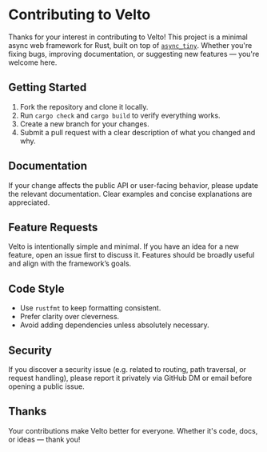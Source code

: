 # Contributing to Velto

Thanks for your interest in contributing to Velto! This project is a minimal async web framework for Rust, built on top of [`async_tiny`](https://github.com/pjdur/async_tiny). Whether you're fixing bugs, improving documentation, or suggesting new features — you're welcome here.

## Getting Started

1. Fork the repository and clone it locally.
2. Run `cargo check` and `cargo build` to verify everything works.
3. Create a new branch for your changes.
4. Submit a pull request with a clear description of what you changed and why.

## Documentation

If your change affects the public API or user-facing behavior, please update the relevant documentation. Clear examples and concise explanations are appreciated.

## Feature Requests

Velto is intentionally simple and minimal. If you have an idea for a new feature, open an issue first to discuss it. Features should be broadly useful and align with the framework’s goals.

## Code Style

- Use `rustfmt` to keep formatting consistent.
- Prefer clarity over cleverness.
- Avoid adding dependencies unless absolutely necessary.

## Security

If you discover a security issue (e.g. related to routing, path traversal, or request handling), please report it privately via GitHub DM or email before opening a public issue.

## Thanks

Your contributions make Velto better for everyone. Whether it's code, docs, or ideas — thank you!
